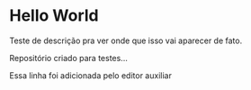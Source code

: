 # Hello World
 Teste de descrição pra ver onde que isso vai aparecer de fato.

 Repositório criado para testes...

Essa linha foi adicionada pelo editor auxiliar
